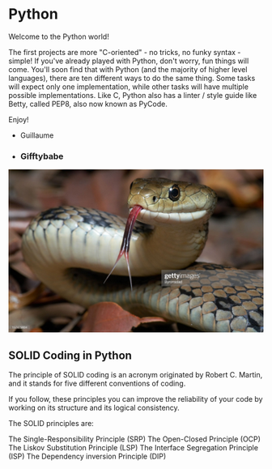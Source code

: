 # Python
Welcome to the Python world!

The first projects are more "C-oriented" - no tricks, no funky syntax - simple!
If you've already played with Python, don't worry, fun things will come.
You'll soon find that with Python (and the majority of higher level languages), there are ten different ways to do the same thing. Some tasks will expect only one implementation, while other tasks will have multiple possible implementations.
Like C, Python also has a linter / style guide like Betty, called PEP8, also now known as PyCode.

Enjoy!

- Guillaume
- ### Gifftybabe
![alt text](https://github.com/Gifftybabe/alx-higher_level_programming/blob/master/gettyimages-157479804-2048x2048.jpg?raw=true)

## SOLID Coding in Python

The principle of SOLID coding is an acronym originated by Robert C. Martin, and it stands for five different conventions of coding.

If you follow, these principles you can improve the reliability of your code by working on its structure and its logical consistency.

The SOLID principles are:

The Single-Responsibility Principle (SRP)
The Open-Closed Principle (OCP)
The Liskov Substitution Principle (LSP)
The Interface Segregation Principle (ISP)
The Dependency inversion Principle (DIP)
